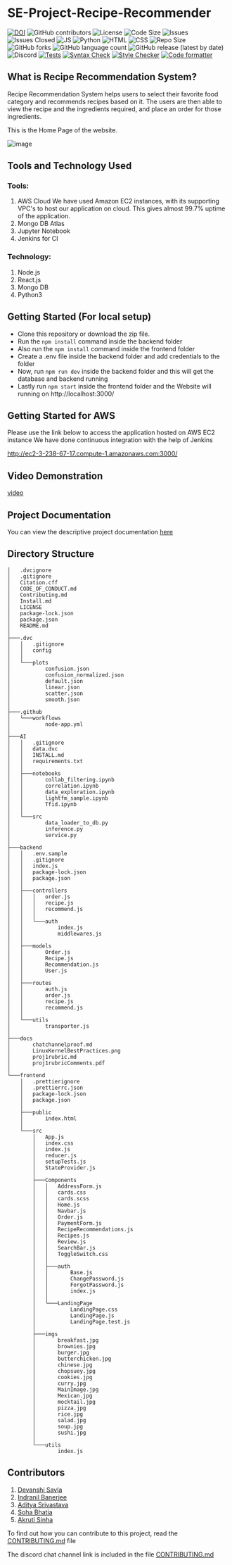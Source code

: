 # SE-Project-Recipe-Recommender

[![DOI](https://zenodo.org/badge/DOI/10.5281/zenodo.14010680.svg)](https://doi.org/10.5281/zenodo.14010680)
![GitHub contributors](https://img.shields.io/github/contributors/devanshi39/SE-Project-Recipe-Recommender)
![License](https://img.shields.io/github/license/Kaksha/SE-Project-Recipe-Recommender)
![Code Size](https://img.shields.io/github/languages/code-size/kaksha/SE-Project-Recipe-Recommender)
![Issues](https://img.shields.io/github/issues/Kaksha/SE-Project-Recipe-Recommender)
![Issues Closed](https://img.shields.io/github/issues-closed/kaksha/SE-Project-Recipe-Recommender)
![JS](https://img.shields.io/badge/Javascript--Green)
![Python](https://img.shields.io/badge/Python--Green)
![HTML](https://img.shields.io/badge/HTML--Green)
![CSS](https://img.shields.io/badge/CSS--Green)
![Repo Size](https://img.shields.io/github/repo-size/Kaksha/SE-Project-Recipe-Recommender)
![GitHub forks](https://img.shields.io/github/forks/devanshi39/SE-Project-Recipe-Recommender?style=social)
![GitHub language count](https://img.shields.io/github/languages/count/devanshi39/SE-Project-Recipe-Recommender)
![GitHub release (latest by date)](https://img.shields.io/github/v/release/devanshi39/SE-Project-Recipe-Recommender)
![Discord](https://img.shields.io/discord/1027412417661120582)
[![Tests](https://github.com/SE-Fall-2024-Team-53/SE-Project-Recipe-Recommender/actions/workflows/tests.yml/badge.svg)](https://github.com/SE-Fall-2024-Team-53/SE-Project-Recipe-Recommender/actions/workflows/tests.yml)
[![Syntax Check](https://github.com/SE-Fall-2024-Team-53/SE-Project-Recipe-Recommender/actions/workflows/syntax_checker.yml/badge.svg)](https://github.com/SE-Fall-2024-Team-53/SE-Project-Recipe-Recommender/actions/workflows/syntax_checker.yml)
[![Style Checker](https://github.com/SE-Fall-2024-Team-53/SE-Project-Recipe-Recommender/actions/workflows/style_checker.yml/badge.svg)](https://github.com/SE-Fall-2024-Team-53/SE-Project-Recipe-Recommender/actions/workflows/style_checker.yml)
[![Code formatter](https://github.com/SE-Fall-2024-Team-53/SE-Project-Recipe-Recommender/actions/workflows/code_formatter.yml/badge.svg)](https://github.com/SE-Fall-2024-Team-53/SE-Project-Recipe-Recommender/actions/workflows/code_formatter.yml)

## What is Recipe Recommendation System?

Recipe Recommendation System helps users to select their favorite food category and recommends recipes based on it. The users are then able to view the recipe and the ingredients required, and place an order for those ingredients.

This is the Home Page of the website.

![image](https://user-images.githubusercontent.com/23338660/194782226-17e5c173-b7ac-4f2a-816a-3ca7893ccd39.png)

## Tools and Technology Used

### Tools:

1. AWS Cloud
   We have used Amazon EC2 instances, with its supporting VPC's to host our application on cloud. This gives almost 99.7% uptime of the application.
2. Mongo DB Atlas
3. Jupyter Notebook
4. Jenkins for CI

### Technology:

1. Node.js
2. React.js
3. Mongo DB
4. Python3

## Getting Started (For local setup)

- Clone this repository or download the zip file.
- Run the `npm install` command inside the backend folder
- Also run the `npm install` command inside the frontend folder
- Create a .env file inside the backend folder and add credentials to the folder
- Now, run `npm run dev` inside the backend folder and this will get the database and backend running
- Lastly run `npm start` inside the frontend folder and the Website will running on http://localhost:3000/

## Getting Started for AWS

Please use the link below to access the application hosted on AWS EC2 instance
We have done continuous integration with the help of Jenkins

http://ec2-3-238-67-17.compute-1.amazonaws.com:3000/

## Video Demonstration

[video](https://drive.google.com/file/d/1_feIWoAjwSuIMBCaOStx34JWHk_R2hNW/view?usp=share_link)

## Project Documentation

You can view the descriptive project documentation [here](https://cook-cb056.web.app)

## Directory Structure

    │   .dvcignore
    │   .gitignore
    │   Citation.cff
    │   CODE_OF_CONDUCT.md
    │   Contributing.md
    │   Install.md
    │   LICENSE
    │   package-lock.json
    │   package.json
    │   README.md
    │
    ├───.dvc
    │   │   .gitignore
    │   │   config
    │   │
    │   └───plots
    │           confusion.json
    │           confusion_normalized.json
    │           default.json
    │           linear.json
    │           scatter.json
    │           smooth.json
    │
    ├───.github
    │   └───workflows
    │           node-app.yml
    │
    ├───AI
    │   │   .gitignore
    │   │   data.dvc
    │   │   INSTALL.md
    │   │   requirements.txt
    │   │
    │   ├───notebooks
    │   │       collab_filtering.ipynb
    │   │       correlation.ipynb
    │   │       data_exploration.ipynb
    │   │       lightfm_sample.ipynb
    │   │       Tfid.ipynb
    │   │
    │   └───src
    │           data_loader_to_db.py
    │           inference.py
    │           service.py
    │
    ├───backend
    │   │   .env.sample
    │   │   .gitignore
    │   │   index.js
    │   │   package-lock.json
    │   │   package.json
    │   │
    │   ├───controllers
    │   │   │   order.js
    │   │   │   recipe.js
    │   │   │   recommend.js
    │   │   │
    │   │   └───auth
    │   │           index.js
    │   │           middlewares.js
    │   │
    │   ├───models
    │   │       Order.js
    │   │       Recipe.js
    │   │       Recommendation.js
    │   │       User.js
    │   │
    │   ├───routes
    │   │       auth.js
    │   │       order.js
    │   │       recipe.js
    │   │       recommend.js
    │   │
    │   └───utils
    │           transporter.js
    │
    ├───docs
    │       chatchannelproof.md
    │       LinuxKernelBestPractices.png
    │       proj1rubric.md
    │       proj1rubricComments.pdf
    │
    └───frontend
        │   .prettierignore
        │   .prettierrc.json
        │   package-lock.json
        │   package.json
        │
        ├───public
        │       index.html
        │
        └───src
            │   App.js
            │   index.css
            │   index.js
            │   reducer.js
            │   setupTests.js
            │   StateProvider.js
            │
            ├───Components
            │   │   AddressForm.js
            │   │   cards.css
            │   │   cards.scss
            │   │   Home.js
            │   │   Navbar.js
            │   │   Order.js
            │   │   PaymentForm.js
            │   │   RecipeRecommendations.js
            │   │   Recipes.js
            │   │   Review.js
            │   │   SearchBar.js
            │   │   ToggleSwitch.css
            │   │
            │   ├───auth
            │   │       Base.js
            │   │       ChangePassword.js
            │   │       ForgotPassword.js
            │   │       index.js
            │   │
            │   └───LandingPage
            │           LandingPage.css
            │           LandingPage.js
            │           LandingPage.test.js
            │
            ├───imgs
            │       breakfast.jpg
            │       brownies.jpg
            │       burger.jpg
            │       butterchicken.jpg
            │       chinese.jpg
            │       chopsuey.jpg
            │       cookies.jpg
            │       curry.jpg
            │       MainImage.jpg
            │       Mexican.jpg
            │       mocktail.jpg
            │       pizza.jpg
            │       rice.jpg
            │       salad.jpg
            │       soup.jpg
            │       sushi.jpg
            │
            └───utils
                    index.js

## Contributors

1. [Devanshi Savla](https://github.com/devanshi39)
2. [Indranil Banerjee](https://github.com/indranil1)
3. [Aditya Srivastava](https://github.com/adityasvat)
4. [Soha Bhatia](https://github.com/Sohabhatia)
5. [Akruti Sinha](https://github.com/Akruti25)

To find out how you can contribute to this project, read the [CONTRIBUTING.md](https://github.com/devanshi39/SE-Project-Recipe-Recommender/blob/Indranil_Develop/Contributing.md) file

The discord chat channel link is included in the file [CONTRIBUTING.md](https://github.com/devanshi39/SE-Project-Recipe-Recommender/blob/Indranil_Develop/Contributing.md)
